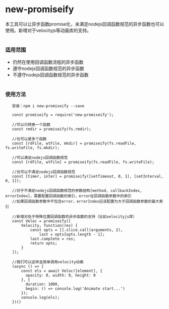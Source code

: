 # new-promiseify #

  本工具可以让异步函数promise化，未满足nodejs回调函数规范的异步函数也可以使用。新增对于velocityjs等动画库的支持。

#

### 适用范围 ###

+ 仍然在使用回调函数流程的异步函数
+ 遵守nodejs回调函数规范的异步函数
+ 不遵守nodejs回调函数规范的异步函数

#

### 使用方法 ###

       安装：npm i new-promiseify --save

       const promiseify = require('new-promiseify');

       //可以只转换一个函数
       const rmdir = promiseify(fs.rmdir);

       //也可以是多个函数
       const [rdFile, wtFile, mkdir] = promiseify(fs.readFile, fs.writeFile, fs.mkdir);

       //可以满足nodejs回调函数规范
       const [rdFile, wtFile] = promiseify(fs.readFile, fs.writeFile);

       //也可以不满足nodejs回调函数规范
       const [timer, inter] = promiseify([setTimeout, 0, 1], [setInterval, 0, 1]);

       //对于不满足nodejs回调函数规范的参数结构[method, callbackIndex, errorIndex]，需要配置回调函数的索引，error在回调函数参数中的索引
       //如果回调函数参数中不包含error，errorIndex应该配置为大于回调函数参数的最大索引

       //新增对处于特殊位置回调函数的异步函数的支持（比如velocityjs库）
       const Veloc = promiseify([
           Velocity, function(res) {
               const opts = [].slice.call(arguments, 2),
                   last = opts[opts.length - 1];
               last.complete = res;
               return opts;
           }
       ]);

       //我们可以这样去简单调用velocity动画
       (async () => {
           const els = await Veloc([element], { 
             opacity: 0, width: 0, height: 0 
           }, {
             duration: 1000,
             begin: () => console.log('Animate start...')
           });
           console.log(els);
       })()

